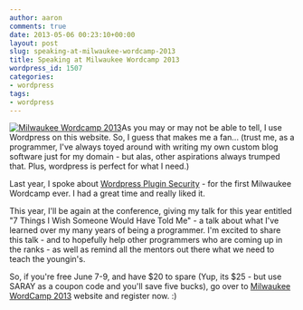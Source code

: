 ```yaml
---
author: aaron
comments: true
date: 2013-05-06 00:23:10+00:00
layout: post
slug: speaking-at-milwaukee-wordcamp-2013
title: Speaking at Milwaukee Wordcamp 2013
wordpress_id: 1507
categories:
- wordpress
tags:
- wordpress
---
```


[![Milwaukee Wordcamp 2013](http://aaronsaray.com/wp-content/uploads/2013/05/wcmke.png)](http://2013.milwaukee.wordcamp.org/)As you may or may not be able to tell, I use Wordpress on this website.   So, I guess that makes me a fan... (trust me, as a programmer, I've always toyed around with writing my own custom blog software just for my domain - but alas, other aspirations always trumped that.  Plus, wordpress is perfect for what I need.)

Last year, I spoke about [Wordpress Plugin Security](http://aaronsaray.com/blog/2012/06/03/finished-up-wordcamp-milwaukee-2012/) - for the first Milwaukee Wordcamp ever.  I had a great time and really liked it.

This year, I'll be again at the conference, giving my talk for this year entitled "7 Things I Wish Someone Would Have Told Me" - a talk about what I've learned over my many years of being a programmer.  I'm excited to share this talk - and to hopefully help other programmers who are coming up in the ranks - as well as remind all the mentors out there what we need to teach the youngin's.

So, if you're free June 7-9, and have $20 to spare (Yup, its $25 - but use SARAY as a coupon code and you'll save five bucks), go over to [Milwaukee WordCamp 2013](http://2013.milwaukee.wordcamp.org/ ) website and register now. :)
